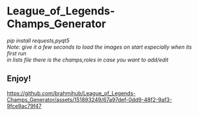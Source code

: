 # League_of_Legends-Champs_Generator <br />
*pip install requests,pyqt5*<br />
*Note: give it a few seconds to load the images on start especially when its first run*<br />
*in lists file there is the champs,roles in case you want to add/edit*<br />
## Enjoy!<br />








https://github.com/brahmihub/League_of_Legends-Champs_Generator/assets/151893249/67a97def-0dd9-48f2-9af3-9fce9ac79f47

